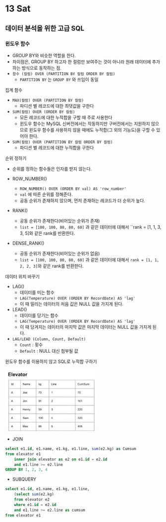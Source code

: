 # 13 Sat

## 데이터 분석을 위한 고급 SQL <a id="sql"></a>

### 윈도우 함수

* GROUP BY와 비슷한 역할을 한다.
* 차이점은, GROUP BY 하고자 한 컬럼만 보여주는 것이 아니라 원래 데이터에 추가하는 방식으로 동작하는 점.
* `함수 (컬럼) OVER (PARTITION BY 컬럼 ORDER BY 컬럼)`
  * `PARTITION BY` 는 `GROUP BY` 와 쓰임이 동일

집계 함수

* `MAX(컬럼) OVER (PARTITION BY 컬럼)`
  * 파디션 별 레코드에 대한 최댓값을 구한다
* `SUM(컬럼) OVER (ORDER BY 컬럼)`
  * 모든 레코드에 대한 누적합을 구할 때 주로 사용한다
  * 윈도우 함수는 MySQL 신버전에서는 작동하지만 구버전에서는 지원하지 않으므로 윈도우 함수를 사용하지 않을 때에도 누적합\(그 외의 기능도\)을 구할 수 있어야 한다.
* `SUM(컬럼) OVER (PARTITION BY 컬럼 ORDER BY 컬럼)`
  * 파디션 별 레코드에 대한 누적합을 구한다

순위 정하기

* 순위를 정하는 함수들은 인자를 받지 않는다.
* ROW\_NUMBER\(\)
  * `ROW_NUMBER() OVER (ORDER BY val) AS 'row_number'`
  * `val` 에 따른 순위를 정해준다.
  * 공동 순위가 존재하지 않으며, 먼저 존재하는 레코드가 더 순위가 높다.
* RANK\(\)
  * 공동 순위가 존재한다\(비어있는 순위가 존재\)
  * `list = [100, 100, 80, 80, 60]` 과 같은 데이터에 대해서 \`\`rank = \[1, 1, 3, 3, 5\]와 같은 rank를 반환한다.
* DENSE\_RANK\(\)

  * 공동 순위가 존재한다\(비어있는 순위가 없음\)
  * `list = [100, 100, 80, 80, 60]` 과 같은 데이터에 대해서 `rank = [1, 1, 2, 2, 3]`와 같은 rank를 반환한다.

 

데이터 위치 바꾸기

* LAG\(\)
  * 데이터를 미는 함수
  * `LAG(Temperature) OVER (ORDER BY RecordDate) AS 'lag'`
  * 이 때 밀리는 데이터의 처음 값은 NULL 값을 가지게 된다.
* LEAD\(\)
  * 데이터를 당기는 함수
  * `LAG(Temperature) OVER (ORDER BY RecordDate) AS 'lag'`
  * 이 때 당겨지는 데이터의 마지막 값은 마지막 데이터는 NULL 값을 가지게 된다.
* `LAG/LEAD (Column, Count, Default)`
  * `Count` : 횟수
  * `Default` : NULL 대신 첨부될 값

윈도우 함수를 이용하지 않고 SQL로 누적합 구하기

![](../../.gitbook/assets/image%20%28294%29.png)

* JOIN

```sql
select e1.id, e1.name, e1.kg, e1.line, sum(e2.kg) as Cumsum
from elevator e1
    inner join elevator as e2 on e1.id = e2.id
    and e1.line >= e2.line 
GROUP BY 1, 2, 3, 4
```

* SUBQUERY

```sql
select e1.id, e1.name, e1.kg, e1.line,
    (select sum(e2.kg)
    from elevator e2
    where e1.id = e2.id
    and e1.line >= e2.line as cumsum
from elevator e1
```


